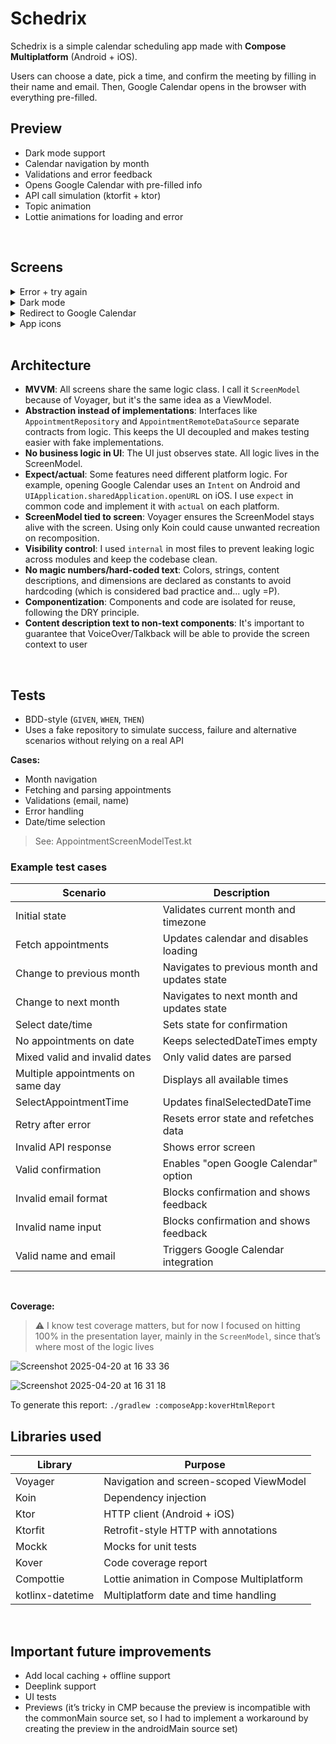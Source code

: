 # Schedrix

Schedrix is a simple calendar scheduling app made with **Compose Multiplatform** (Android + iOS).

Users can choose a date, pick a time, and confirm the meeting by filling in their name and email. Then, Google Calendar opens in the browser with everything pre-filled.


## Preview

- Dark mode support  
- Calendar navigation by month  
- Validations and error feedback  
- Opens Google Calendar with pre-filled info  
- API call simulation (ktorfit + ktor)  
- Topic animation  
- Lottie animations for loading and error

<br>

## Screens

<details>
  <summary>Error + try again</summary>
  <br>
  <strong>Android</strong><br>
  
  https://github.com/user-attachments/assets/1b739ff3-5c55-4d3f-91d7-95664069e1f7

  <br><br>
  <strong>iOS</strong>

https://github.com/user-attachments/assets/3d2db585-d147-434d-a724-33bf4d47a884

</details>

<details>
  <summary>Dark mode</summary>
  <strong>Android</strong><br>
  
  https://github.com/user-attachments/assets/b7ecc4ad-eedf-43a3-bf90-e48febcf0ec9

  <br><br>
  <strong>iOS</strong><br>
  
  https://github.com/user-attachments/assets/42d68ba0-0f25-4509-8961-b4e1be073a1f
</details>

<details>
  <summary>Redirect to Google Calendar</summary>
  <strong>Android</strong><br>
  
  https://github.com/user-attachments/assets/f5cf48ff-bd57-4c24-a52a-02e7ae8a73d6  
</details>

<details>
  <summary>App icons</summary>
  <strong>Android</strong><br>
  
 ![Screenshot 2025-04-20 at 17 56 02](https://github.com/user-attachments/assets/93eff2d8-7e75-43be-a057-43018ed9d166)

  <strong>iOS</strong><br>
  
 ![Screenshot 2025-04-20 at 17 54 46](https://github.com/user-attachments/assets/d7bf97b9-6c40-4d7f-96a1-60b49f6081ac)
</details>

<br>

## Architecture

- **MVVM**: All screens share the same logic class. I call it `ScreenModel` because of Voyager, but it's the same idea as a ViewModel.  
- **Abstraction instead of implementations**: Interfaces like `AppointmentRepository` and `AppointmentRemoteDataSource` separate contracts from logic. This keeps the UI decoupled and makes testing easier with fake implementations.  
- **No business logic in UI**: The UI just observes state. All logic lives in the ScreenModel.  
- **Expect/actual**: Some features need different platform logic. For example, opening Google Calendar uses an `Intent` on Android and `UIApplication.sharedApplication.openURL` on iOS. I use `expect` in common code and implement it with `actual` on each platform.  
- **ScreenModel tied to screen**: Voyager ensures the ScreenModel stays alive with the screen. Using only Koin could cause unwanted recreation on recomposition.  
- **Visibility control**: I used `internal` in most files to prevent leaking logic across modules and keep the codebase clean.
- **No magic numbers/hard-coded text**: Colors, strings, content descriptions, and dimensions are declared as constants to avoid hardcoding (which is considered bad practice and... ugly =P).
- **Componentization**: Components and code are isolated for reuse, following the DRY principle.
- **Content description text to non-text components**: It's important to guarantee that VoiceOver/Talkback will be able to provide the screen context to user

<br>

## Tests

- BDD-style (`GIVEN`, `WHEN`, `THEN`)  
- Uses a fake repository to simulate success, failure and alternative scenarios without relying on a real API  

**Cases:**

- Month navigation  
- Fetching and parsing appointments  
- Validations (email, name)  
- Error handling  
- Date/time selection  

> See: AppointmentScreenModelTest.kt


### Example test cases

| Scenario                          | Description                                   |
| --------------------------------- | --------------------------------------------- |
| Initial state                     | Validates current month and timezone          |
| Fetch appointments                | Updates calendar and disables loading         |
| Change to previous month          | Navigates to previous month and updates state |
| Change to next month              | Navigates to next month and updates state     |
| Select date/time                  | Sets state for confirmation                   |
| No appointments on date           | Keeps selectedDateTimes empty                 |
| Mixed valid and invalid dates     | Only valid dates are parsed                   |
| Multiple appointments on same day | Displays all available times                  |
| SelectAppointmentTime             | Updates finalSelectedDateTime                 |
| Retry after error                 | Resets error state and refetches data         |
| Invalid API response              | Shows error screen                            |
| Valid confirmation                | Enables "open Google Calendar" option         |
| Invalid email format              | Blocks confirmation and shows feedback        |
| Invalid name input                | Blocks confirmation and shows feedback        |
| Valid name and email              | Triggers Google Calendar integration          |

<br>

**Coverage:**
> ⚠️ I know test coverage matters, but for now I focused on hitting 100% in the presentation layer, mainly in the `ScreenModel`, since that’s where most of the logic lives

![Screenshot 2025-04-20 at 16 33 36](https://github.com/user-attachments/assets/217983c4-1a5e-4b33-9268-16c8b495b4cf)

![Screenshot 2025-04-20 at 16 31 18](https://github.com/user-attachments/assets/1ecdee98-0032-49df-b776-26532b3e682c)

To generate this report: `./gradlew :composeApp:koverHtmlReport`


## Libraries used

| Library          | Purpose                                   |
| ---------------- | ----------------------------------------- |
| Voyager          | Navigation and screen-scoped ViewModel    |
| Koin             | Dependency injection                      |
| Ktor             | HTTP client (Android + iOS)               |
| Ktorfit          | Retrofit-style HTTP with annotations      |
| Mockk            | Mocks for unit tests                      |
| Kover            | Code coverage report                      |
| Compottie        | Lottie animation in Compose Multiplatform |
| kotlinx-datetime | Multiplatform date and time handling      |

<br>

## Important future improvements

- Add local caching + offline support
- Deeplink support  
- UI tests
- Previews (it’s tricky in CMP because the preview is incompatible with the commonMain source set, so I had to implement a workaround by creating the preview in the androidMain source set)
